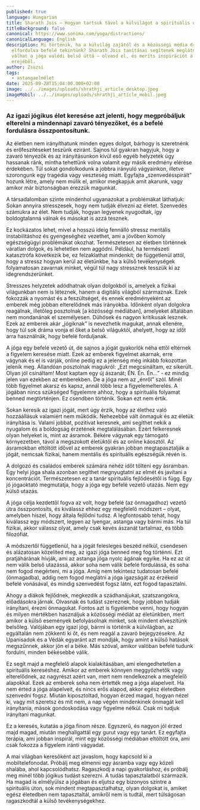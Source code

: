 ```yaml
---
published: true
language: Hungarian
title: Sharath Jois – Hogyan tartsuk távol a külvilágot a spirituális utunktól
titleBackground: false
canonical: https://www.sonima.com/yoga/distractions/
canonicalLanguage: English
description: Mi történik, ha a külvilág zajától és a közösségi média drámáitól
  elfordulva befelé tekintünk? Sharath Jois tanításai segítenek meglátni, hogyan
  válhat a jóga valódi belső úttá – olvasd el, és meríts inspirációt a csend
  erejéből.
author: Zsuzsi
tags:
  - astangaelmélet
date: 2025-09-28T15:04:00.000+02:00
image: ../../images/uploads/shrathji_article_desktop.jpeg
imageMobil: ../../images/uploads/shrathji_article_mobil.jpeg
---
```

<h3 class="clr-brand-orange">Az igazi jógikus élet keresése azt jelenti, hogy megpróbáljuk elterelni a mindennapi zavaró tényezőket, és a befelé fordulásra összpontosítunk.</h3>

Az életben nem irányíthatunk minden egyes dolgot, bárhogy is szeretnénk és erőfeszítéseket teszünk eziránt. Sajnos túl gyakran hagyjuk, hogy a zavaró tényezők és az irányításunkon kívül eső egyéb helyzetek úgy hassanak ránk, mintha tehettünk volna valamit egy másik eredmény elérése érdekében. Túl sokat gondolkodunk a jobbra irányuló vágyainkon, illetve szorongunk egy tragédia vagy veszteség miatt. Egyfajta „szenvedésspirált” hozunk létre, amely nem múlik el, amikor megkapjuk amit akarunk, vagy amikor már biztonságban érezzük magunkat.

A társadalomban szinte mindenhol ugyanazokat a problémákat láthatjuk: Sokan annyira stresszesek, hogy nem tudják élvezni az életet. Szenvedés számukra az élet. Nem tudják, hogyan legyenek nyugodtak, így boldogtalanná válnak és másokat is azzá tesznek.

Ez kockázatos lehet, mivel a hosszú ideig fennálló stressz mentális instabilitáshoz és gyengeséghez vezethet, ami a jövőben komoly egészségügyi problémákat okozhat. Természetesen az életben történnek váratlan dolgok, és lehetetlen nem aggódni. Például, ha természeti katasztrófa következik be, ez felzaklathat mindenkit; de függetlenül attól, hogy a stressz hogyan kerül az életünkbe, ha a külső tevékenységek folyamatosan zavarnak minket, végül túl nagy stressznek tesszük ki az idegrendszerünket.

Stresszes helyzetek adódhatnak olyan dolgokból is, amelyek a fizikai világunkban nem is léteznek, hanem a digitális világból származnak. Ezek fokozzák a nyomást és a feszültséget, és ennek eredményeként az emberek még jobban elterelődnek más irányokba. Időnként olyan dolgokra reagálnak, illetőleg posztolnak [a közösségi médiában], amelyeket általában nem mondanának el személyesen. Dühösek és nagyon kritikusak lesznek. Ezek az emberek akár „jógiknak” is nevezhetik magukat, annak ellenére, hogy túl sok dráma vonja el őket a belső világuktól, ahelyett, hogy az időt arra használnák, hogy befelé forduljanak.

A jóga egy befelé vezető út, de sajnos a jógát gyakorlók néha ettől eltérnek a figyelem keresése miatt. Ezek az emberek figyelmet akarnak, erre vágynak és el is várják, online pedig ez a jelenség még inkább fokozottan jelenik meg. Állandóan posztolnak magukról: „Ezt megcsináltam, ez sikerült. Olyan jól csináltam! Most kaptam egy új ászanát; ÉN. Én. Én…” - ez mindig jelen van ezekben az emberekben. De a jóga nem az „énről” szól. Minél több figyelmet akarsz és kapsz, annál több lesz a figyelemelterelés. A jógában nincs szükséged figyelemre ahhoz, hogy a spirituális folyamat benned megtörténjen. Ez csendben történik. Sokan ezt nem értik.

Sokan keresik az igazi jógát, mert úgy érzik, hogy az élethez való hozzáállásuk valamiért nem működik. Nehezebbé vált önmaguk és az életük irányítása is. Valami jobbat, pozitívat keresnek, ami segíthet nekik a nyugalom és a boldogság érzetének megtalálásában. Ezért felkeresnek olyan helyeket is, mint az ásramok. Békére vágynak egy támogató környezetben, távol a megszokott életüktől és az online káosztól. Az ásramokban eltöltött idővel az emberek gyakran jobban megtapasztalják a jógát, nemcsak fizikai, hanem mentális és spirituális egészségük révén is.

A dolgozó és családos emberek számára nehéz időt tölteni egy ásramban. Egy helyi jóga shala azonban segíthet megnyugtatni az elmét és javítani a koncentrációt. Természetesen ez a tanár spirituális fejlődésétől is függ. Egy jó jógaoktató megmutatja, hogy a jóga egy befelé vezető utazás. Nem egy külső utazás.

A jóga célja kezdettől fogva az volt, hogy befelé (az önmagadhoz) vezető útra összpontosíts, és kiválassz ehhez egy megfelelő módszert – olyat, amelyben hiszel, hogy általa fejlődni tudsz. A legfontosabb tehát, hogy kiválassz egy módszert, legyen az Iyengar, astanga vagy bármi más. Ha túl fizikai, akkor válassz olyat, amely csak kevés ászanát tartalmaz, és több filozófiát.

A módszertől függetlenül, ha a jógát felesleges beszéd nélkül, csendesen és alázatosan közelíted meg, az igazi jóga benned meg fog történni. Ezt pratjáhárának hívják, ami az astanga jóga nyolc ágának egyike. Ha ez az út nem válik belső utazássá, akkor soha nem válik befelé fordulássá, és soha nem fogod megérteni, mi a jóga. Amíg nem tekintesz tudatosan befelé (önmagadba), addig nem fogod meglátni a jóga igazságát az érzékeid befelé vonásával, és mindig szenvedést fogsz látni, ezt fogod tapasztalni.

Ahogy a diákok fejlődnek, megkezdik a szádhanájukat, szatszangokra, előadásokra járnak. Olvasnak és tudást szereznek, hogy jobban tudják irányítani, érezni önmagukat. Fontos azt is figyelembe venni, hogy hogyan és milyen mértékben használjuk a közösségi médiát az életünkben, mert amikor a külső események befolyásolnak minket, sok mindent elveszítünk belsőleg. Valójában egy igazi jógi, bármi is történik a külvilágban, az egyáltalán nem zökkenti ki őt, és nem reagál a zavaró bejegyzésekre. Az Upanisadok és a Védák egyaránt azt mondják, hogy amint a külső hatások megszűnnek, akkor jön el a béke. Más szóval, amikor valóban befelé tudunk fordulni, minden békésebbé válik.

Ez segít majd a megfelelő alapok kialakításában, ami elengedhetetlen a spirituális kereséshez. Amikor az emberek könnyen meggyőzhetők vagy elterelődnek, az nagyrészt azért van, mert nem rendelkeznek a megfelelő alapokkal. Ezek az emberek soha nem értették meg a jóga alapelveit. Ha nem érted a jóga alapelveit, és nincs erős alapod, akkor egész életedben szenvedni fogsz. Miután kiposztoltad, hogyan érzed magad, hogyan nézel ki, vagy mit szeretsz és mit nem, a nap végén mindenkinek önmagát kell irányítania, mások gondoskodása vagy figyelme nélkül. Csak mi tudjuk irányítani magunkat.

Ez a keresés, kutatás a jóga finom része. Egyszerű, és nagyon jól érzed majd magad, miután meghallgattál egy gurut vagy egy tanárt. Ez egyfajta terápia, ami jobban inspirál, mint egy közösségi médiában eltöltött óra, ami csak fokozza a figyelem iránti vágyadat.

A mai világban keresőként azt javaslom, hogy kapcsold ki a mobiltelefonodat. Próbálj meg elmenni egy ásramba vagy egy közeli shalába, ahol kapcsolódhatsz. Ragaszkodj a napi gyakorláshoz, és próbálj meg minél több jógikus tudást szerezni. A tudás tapasztalatból származik. Ha magad is elmélyülsz a jógában és eljutsz egy bizonyos szintre a spirituális úton, sok mindent megtapasztalhatsz, olyan dolgokat is, amiket egész életedben nem tapasztaltál, amikről nem is tudtál, mert túlságosan ragaszkodtál a külső tevékenységekhez.
